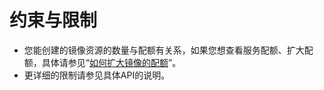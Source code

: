 # 约束与限制<a name="ims_03_0104"></a>

-   您能创建的镜像资源的数量与配额有关系，如果您想查看服务配额、扩大配额，具体请参见“[如何扩大镜像的配额](https://support.huaweicloud.com/ims_faq/ims_faq_0102.html)”。
-   更详细的限制请参见具体API的说明。

